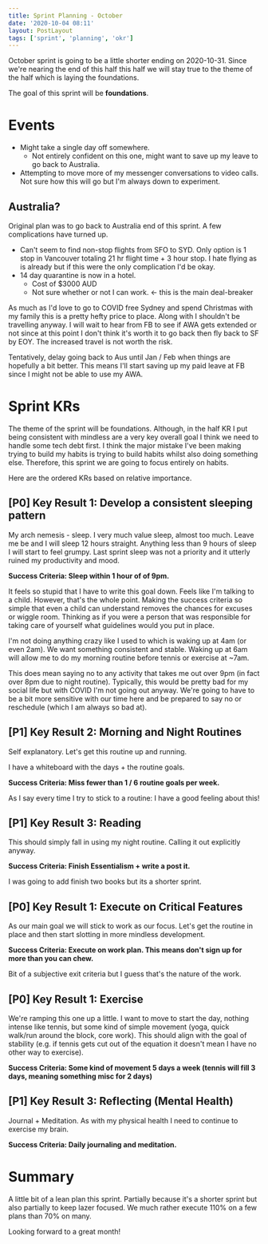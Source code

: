 ```yaml
---
title: Sprint Planning - October
date: '2020-10-04 08:11'
layout: PostLayout
tags: ['sprint', 'planning', 'okr']
---
```


October sprint is going to be a little shorter ending on 2020-10-31. Since we're nearing the end of
this half this half we will stay true to the theme of the half which is laying the foundations.

The goal of this sprint will be **foundations**.

# Events
* Might take a single day off somewhere.
  * Not entirely confident on this one, might want to save up my leave to go back to Australia.
* Attempting to move more of my messenger conversations to video calls. Not sure how this will go
  but I'm always down to experiment.

## Australia?
Original plan was to go back to Australia end of this sprint. A few complications have turned up.
* Can't seem to find non-stop flights from SFO to SYD. Only option is 1 stop in Vancouver totaling
  21 hr flight time + 3 hour stop. I hate flying as is already but if this were the only
  complication I'd be okay.
* 14 day quarantine is now in a hotel.
  * Cost of $3000 AUD
  * Not sure whether or not I can work. \<- this is the main deal-breaker

As much as I'd love to go to COVID free Sydney and spend Christmas with my family this is a pretty
hefty price to place. Along with I shouldn't be travelling anyway. I will wait to hear from FB to
see if AWA gets extended or not since at this point I don't think it's worth it to go back then fly
back to SF by EOY. The increased travel is not worth the risk.

Tentatively, delay going back to Aus until Jan / Feb when things are hopefully a bit better. This
means I'll start saving up my paid leave at FB since I might not be able to use my AWA.

# Sprint KRs

The theme of the sprint will be foundations. Although, in the half KR I put being consistent with
mindless are a very key overall goal I think we need to handle some tech debt first. I think the
major mistake I've been making trying to build my habits is trying to build habits whilst also doing
something else. Therefore, this sprint we are going to focus entirely on habits.

Here are the ordered KRs based on relative importance.

## [P0] Key Result 1: Develop a consistent sleeping pattern
My arch nemesis - sleep. I very much value sleep, almost too much. Leave me be and I will sleep 12
hours straight. Anything less than 9 hours of sleep I will start to feel grumpy. Last sprint sleep
was not a priority and it utterly ruined my productivity and mood.

**Success Criteria: Sleep within 1 hour of of 9pm.**

It feels so stupid that I have to write this goal down. Feels like I'm talking to a child.  However,
that's the whole point. Making the success criteria so simple that even a child can understand
removes the chances for excuses or wiggle room. Thinking as if you were a person that was
responsible for taking care of yourself what guidelines would you put in place.

I'm not doing anything crazy like I used to which is waking up at 4am (or even 2am). We want
something consistent and stable. Waking up at 6am will allow me to do my morning routine before
tennis or exercise at ~7am.

This does mean saying no to any activity that takes me out over 9pm (in fact over 8pm due to night
routine). Typically, this would be pretty bad for my social life but with COVID I'm not going out
anyway. We're going to have to be a bit more sensitive with our time here and be prepared to say no
or reschedule (which I am always so bad at).

## [P1] Key Result 2: Morning and Night Routines
Self explanatory. Let's get this routine up and running.

I have a whiteboard with the days + the routine goals.

**Success Criteria: Miss fewer than 1 / 6 routine goals per week.**

As I say every time I try to stick to a routine:  I have a good feeling about this! 

## [P1] Key Result 3: Reading

This should simply fall in using my night routine. Calling it out explicitly anyway.

**Success Criteria: Finish Essentialism + write a post it.**

I was going to add finish two books but its a shorter sprint.

## [P0] Key Result 1: Execute on Critical Features
As our main goal we will stick to work as our focus. Let's get the routine in place and then start
slotting in more mindless development.

**Success Criteria: Execute on work plan. This means don't sign up for more than you can chew.**

Bit of a subjective exit criteria but I guess that's the nature of the work.

## [P0] Key Result 1: Exercise
We're ramping this one up a little. I want to move to start the day, nothing intense like tennis,
but some kind of simple movement (yoga, quick walk/run around the block, core work). This should
align with the goal of stability (e.g. if tennis gets cut out of the equation it doesn't mean I have
no other way to exercise).

**Success Criteria: Some kind of movement 5 days a week (tennis will fill 3 days, meaning something misc
for 2 days)**

## [P1] Key Result 3: Reflecting (Mental Health)
Journal + Meditation. As with my physical health I need to continue to exercise my brain.

**Success Criteria: Daily journaling and meditation.**

# Summary
A little bit of a lean plan this sprint. Partially because it's a shorter sprint but also partially
to keep lazer focused. We much rather execute 110% on a few plans than 70% on many.

Looking forward to a great month!
